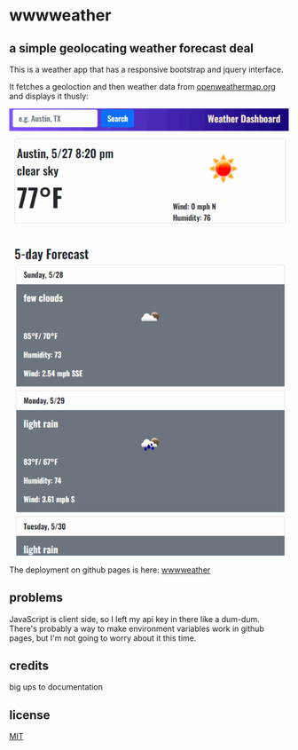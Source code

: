 # wwwweather
## a simple geolocating weather forecast deal

This is a weather app that has a responsive bootstrap and jquery interface.

It fetches a geoloction and then weather data from [openweathermap.org](https://hopenweathermap.org) and displays it thusly:



![behold its majesty](./assets/img/screenshot.png)


The deployment on github pages is here: [wwwweather](https://stanjosh.github.io/wwwweather/)


## problems

JavaScript is client side, so I left my api key in there like a dum-dum. There's probably a way to make environment variables work in github pages, but I'm not going to worry about it this time.

## credits
big ups to documentation

## license
[MIT](https://choosealicense.com/licenses/mit/)